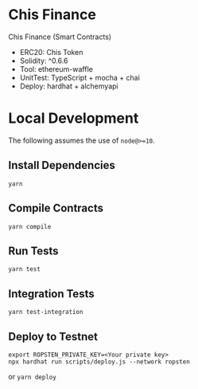 # Chis Finance
Chis Finance (Smart Contracts)
- ERC20:     Chis Token
- Solidity:  ^0.6.6
- Tool:      ethereum-waffle
- UnitTest:  TypeScript + mocha + chai
- Deploy:    hardhat + alchemyapi

# Local Development

The following assumes the use of `node@>=10`.

## Install Dependencies

`yarn`

## Compile Contracts

`yarn compile`

## Run Tests

`yarn test`


## Integration Tests

`yarn test-integration`

## Deploy to Testnet

```
export ROPSTEN_PRIVATE_KEY=<Your private key>
npx hardhat run scripts/deploy.js --network ropsten
```
or
`yarn deploy`